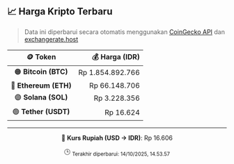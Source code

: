 

<!-- HARGA_KRIPTO -->
## 📈 Harga Kripto Terbaru

> Data ini diperbarui secara otomatis menggunakan [CoinGecko API](https://www.coingecko.com/) dan [exchangerate.host](https://exchangerate.host/)

<div align="center">

| 🪙 Token | 💰 Harga (IDR) |
|:------:|---------------:|
| 🟠 **Bitcoin (BTC)**   | Rp 1.854.892.766 |
| 🔵 **Ethereum (ETH)**  | Rp 66.148.706 |
| 🟣 **Solana (SOL)**    | Rp 3.228.356 |
| 🟢 **Tether (USDT)**   | Rp 16.624 |

---

💱 **Kurs Rupiah (USD → IDR)**: Rp 16.606

🕒 <sub>Terakhir diperbarui: 14/10/2025, 14.53.57</sub>

</div>
<!-- /HARGA_KRIPTO -->